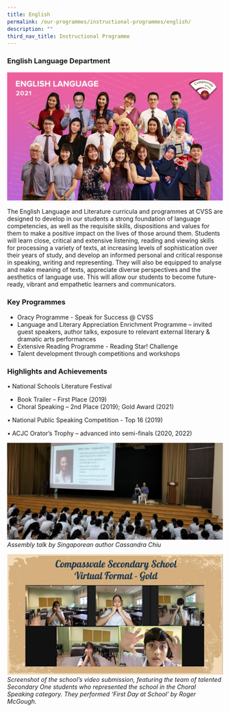 ```yaml
---
title: English
permalink: /our-programmes/instructional-programmes/english/
description: ""
third_nav_title: Instructional Programme
---
```


### English Language Department

![](/images/ENGLISH.jpg)

The English Language and Literature curricula and programmes at CVSS are designed to develop in our students a strong foundation of language competencies, as well as the requisite skills, dispositions and values for them to make a positive impact on the lives of those around them. Students will learn close, critical and extensive listening, reading and viewing skills for processing a variety of texts, at increasing levels of sophistication over their years of study, and develop an informed personal and critical response in speaking, writing and representing. They will also be equipped to analyse and make meaning of texts, appreciate diverse perspectives and the aesthetics of language use. This will allow our students to become future-ready, vibrant and empathetic learners and communicators.

### Key Programmes

* Oracy Programme - Speak for Success @ CVSS 
* Language and Literary Appreciation Enrichment Programme – invited guest speakers, author talks, exposure to relevant external literary & dramatic arts performances
* Extensive Reading Programme - Reading Star! Challenge
* Talent development through competitions and workshops

### Highlights and Achievements
•	National Schools Literature Festival 
* Book Trailer – First Place (2019)
* Choral Speaking – 2nd Place (2019); Gold Award (2021)

•	National Public Speaking Competition - Top 16 (2019)

•	ACJC Orator’s Trophy – advanced into semi-finals (2020, 2022)


![](/images/cassandra%20chiu_2022.jpg)
*Assembly talk by Singaporean author Cassandra Chiu*

![](/images/choral%20speaking%202021_photo.png) *Screenshot of the school’s video submission, featuring the team of talented Secondary One students who represented the school in the Choral Speaking category. They performed ‘First Day at School’ by Roger McGough.*